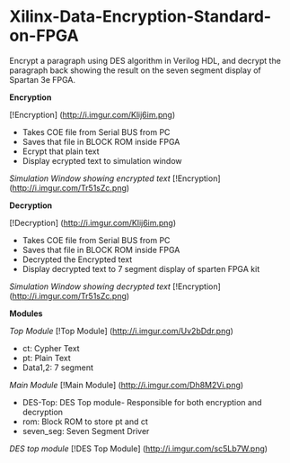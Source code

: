 # Xilinx-Data-Encryption-Standard-on-FPGA
Encrypt a paragraph using DES algorithm in Verilog HDL, and decrypt the paragraph back showing the result on the seven segment display of Spartan 3e FPGA.

**Encryption**

[!Encryption] (http://i.imgur.com/Klij6im.png)

- Takes COE file from Serial BUS from PC
- Saves that file in BLOCK ROM inside FPGA
- Ecrypt that plain text
- Display ecrypted text to simulation window

*Simulation Window showing encrypted text*
[!Encryption] (http://i.imgur.com/Tr51sZc.png)

**Decryption**

[!Decryption] (http://i.imgur.com/Klij6im.png)

- Takes COE file from Serial BUS from PC
- Saves that file in BLOCK ROM inside FPGA
- Decrypted the Encrypted text
- Display decrypted text to 7 segment display of sparten FPGA kit

*Simulation Window showing decrypted text*
[!Encryption] (http://i.imgur.com/Tr51sZc.png)

**Modules**

*Top Module*
[!Top Module] (http://i.imgur.com/Uv2bDdr.png)

- ct: Cypher Text
- pt: Plain Text
- Data1,2: 7 segment

*Main Module*
[!Main Module] (http://i.imgur.com/Dh8M2Vi.png)

- DES-Top: DES Top module- Responsible for both encryption and decryption
- rom: Block ROM to store pt and ct
- seven_seg: Seven Segment Driver

*DES top module*
[!DES Top Module] (http://i.imgur.com/sc5Lb7W.png)
 


